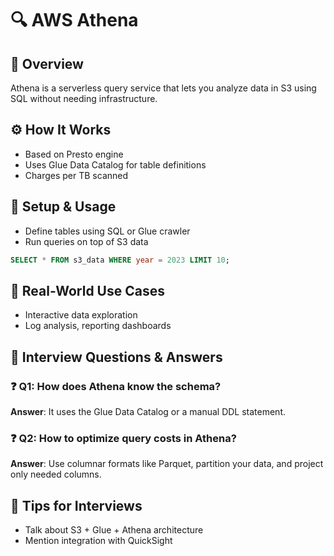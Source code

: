 # 🔍 AWS Athena

## 🚀 Overview
Athena is a serverless query service that lets you analyze data in S3 using SQL without needing infrastructure.

## ⚙️ How It Works
- Based on Presto engine
- Uses Glue Data Catalog for table definitions
- Charges per TB scanned

## 🔧 Setup & Usage
- Define tables using SQL or Glue crawler
- Run queries on top of S3 data

```sql
SELECT * FROM s3_data WHERE year = 2023 LIMIT 10;
```

## 🎯 Real-World Use Cases
- Interactive data exploration
- Log analysis, reporting dashboards

## 🧠 Interview Questions & Answers

### ❓ Q1: How does Athena know the schema?
**Answer**: It uses the Glue Data Catalog or a manual DDL statement.

### ❓ Q2: How to optimize query costs in Athena?
**Answer**: Use columnar formats like Parquet, partition your data, and project only needed columns.

## 🧩 Tips for Interviews
- Talk about S3 + Glue + Athena architecture
- Mention integration with QuickSight
